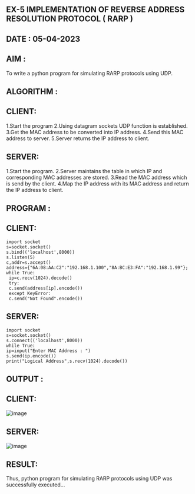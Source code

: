 ## EX-5 IMPLEMENTATION OF REVERSE ADDRESS RESOLUTION PROTOCOL ( RARP )
## DATE : 05-04-2023
## AIM :
To write a python program for simulating RARP protocols using UDP.

## ALGORITHM :
## CLIENT:
1.Start the program
2.Using datagram sockets UDP function is established.
3.Get the MAC address to be converted into IP address.
4.Send this MAC address to server.
5.Server returns the IP address to client.

## SERVER:
1.Start the program.
2.Server maintains the table in which IP and corresponding MAC addresses are stored.
3.Read the MAC address which is send by the client.
4.Map the IP address with its MAC address and return the IP address to client.

## PROGRAM :
## CLIENT:
```
import socket
s=socket.socket()
s.bind(('localhost',8000))
s.listen(5)
c,addr=s.accept()
address={"6A:08:AA:C2":"192.168.1.100","8A:BC:E3:FA":"192.168.1.99"};
while True:
 ip=c.recv(1024).decode()
 try:
 c.send(address[ip].encode())
 except KeyError:
 c.send("Not Found".encode())
 ```
## SERVER:
```
import socket
s=socket.socket()
s.connect(('localhost',8000))
while True:
ip=input("Enter MAC Address : ")
s.send(ip.encode())
print("Logical Address",s.recv(1024).decode())
```
## OUTPUT :
## CLIENT:

![image](https://github.com/Bhuvaneshwari-2003/EX-5/assets/94828604/f5ab415d-00ef-4bce-9f8c-cfb12228d3b5)


## SERVER:

![image](https://github.com/Bhuvaneshwari-2003/EX-5/assets/94828604/137e6aa6-d21a-4cc0-954d-83692359f4fe)

## RESULT:
Thus, python program for simulating RARP protocols using UDP was successfully executed…
